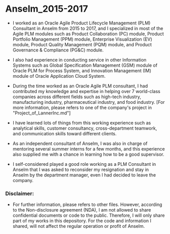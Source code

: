 # Anselm_2015-2017

* I worked as an Oracle Agile Product Lifecycle Management (PLM) Consultant in Anselm from 2015 to 2017, and I specialized in most of the Agile PLM modules such as Product Collaboration (PC) module, Product Portfolio Management (PPM) module, Enterprise Visualization (EV) module, Product Quality Management (PQM) module, and Product Governance & Compliance (PG&C) module.

* I also had experience in conducting service in other Information Systems such as Global Specification Management (GSM) module of Oracle PLM for Process System, and Innovation Management (IM) module of Oracle Application Cloud System.

* During the time worked as an Oracle Agile PLM consultant, I had contributed my knowledge and expertise in helping over 7 world-class companies across different fields such as high-tech industry, manufacturing industry, pharmaceutical industry, and food industry. [For more information, please refers to one of the company's project in "Project_of_LannerInc.md"]

* I have learned lots of things from this working experience such as analytical skills, customer consultancy, cross-department teamwork, and communication skills toward different clients.

* As an independent consultant of Anselm, I was also in charge of mentoring several summer interns for a few months, and this experience also supplied me with a chance in learning how to be a good supervisor.

* I self-considered played a good role working as a PLM Consultant in Anselm that I was asked to reconsider my resignation and stay in Anselm by the department manager, even I had decided to leave the company.

### Disclaimer:

* For further information, please refers to other files. However, according to the Non-disclosure agreement (NDA), I am not allowed to share confidential documents or code to the public. Therefore, I will only share part of my works in this depository. For the code and information I shared, will not affect the regular operation or profit of Anselm.


